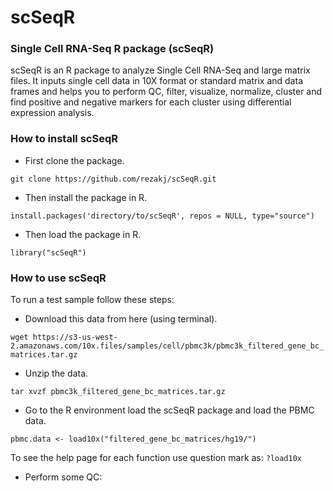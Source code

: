 # scSeqR

### Single Cell RNA-Seq R package (scSeqR)

scSeqR is an R package to analyze Single Cell RNA-Seq and large matrix files. It inputs single cell data in 10X format or standard matrix and data frames and helps you to perform QC, filter, visualize, normalize, cluster and find positive and negative markers for each cluster using differential expression analysis.

### How to install scSeqR

- First clone the package.

`git clone https://github.com/rezakj/scSeqR.git`

- Then install the package in R.

`install.packages('directory/to/scSeqR', repos = NULL, type="source")`

- Then load the package in R.

`library("scSeqR")`


### How to use scSeqR

To run a test sample follow these steps:

- Download this data from here (using terminal).

`wget https://s3-us-west-2.amazonaws.com/10x.files/samples/cell/pbmc3k/pbmc3k_filtered_gene_bc_matrices.tar.gz`

- Unzip the data.

`tar xvzf pbmc3k_filtered_gene_bc_matrices.tar.gz`

- Go to the R environment load the scSeqR package and load the PBMC data.

`pbmc.data <- load10x("filtered_gene_bc_matrices/hg19/")`

To see the help page for each function use question mark as: `?load10x`

- Perform some QC: 




